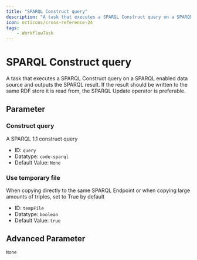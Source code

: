 ```yaml
---
title: "SPARQL Construct query"
description: "A task that executes a SPARQL Construct query on a SPARQL enabled data source and outputs the SPARQL result. If the result should be written to the same RDF store it is read from, the SPARQL Update operator is preferable."
icon: octicons/cross-reference-24
tags: 
    - WorkflowTask
---
```

# SPARQL Construct query
<!-- This file was generated - DO NOT CHANGE IT MANUALLY -->



A task that executes a SPARQL Construct query on a SPARQL enabled data source and outputs the SPARQL result. If the result should be written to the same RDF store it is read from, the SPARQL Update operator is preferable.


## Parameter

### Construct query

A SPARQL 1.1 construct query

- ID: `query`
- Datatype: `code-sparql`
- Default Value: `None`



### Use temporary file

When copying directly to the same SPARQL Endpoint or when copying large amounts of triples, set to True by default

- ID: `tempFile`
- Datatype: `boolean`
- Default Value: `true`





## Advanced Parameter

`None`
